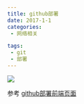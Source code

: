```yaml
---
title: github部署
date: 2017-1-1
categories:
 - 网络相关

tags:
 - git
 - 部署
---
```

![](https://cdn.jsdelivr.net/gh/levidc/blogImg/img/17.jpg)

<!-- more -->
参考
[github部署前端页面](https://www.cnblogs.com/free-whale/p/10726654.html)